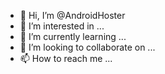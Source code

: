 - 👋 Hi, I’m @AndroidHoster
- 👀 I’m interested in ...
- 🌱 I’m currently learning ...
- 💞️ I’m looking to collaborate on ...
- 📫 How to reach me ...

<!---
AndroidHoster/AndroidHoster is a ✨ special ✨ repository because its `README.md` (this file) appears on your GitHub profile.
You can click the Preview link to take a look at your changes.
--->
